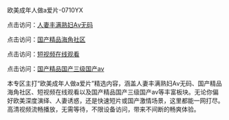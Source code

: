 欧美成年人做a爱片-0710YX

点击访问：<a href="https://heiliaowt0d7p.pages.dev">人妻丰满熟妇Aⅴ无码</a>

点击访问：<a href="https://heiliaoga6s9v.pages.dev">国产精品海角社区</a>

点击访问：<a href="https://heiliaoow5kzm.pages.dev">短视频在线观看</a>

点击访问：<a href="https://heiliao2dmwwy.pages.dev">国产精品国产三级国产aⅴ</a>

本专区主打“欧美成年人做a爱片”精选内容，涵盖人妻丰满熟妇Aⅴ无码、国产精品海角社区、短视频在线观看以及国产精品国产三级国产aⅴ等丰富板块。无论你偏好欧美深度演绎、人妻诱惑，还是快速短片或国产激情场景，这里都能一网打尽。高清视频流畅播放，无需等待，不限设备访问，带来不间断的畅爽体验。

<span style="display:none;">[Canonical link](https://github.com/tam20250710/so42)</span>

